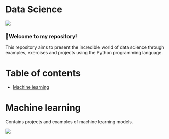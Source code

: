 

<h1 align="left">Data Science</h1>

<img src="https://img.shields.io/static/v1?label=DataScience&message=English&color=e07a5f&style=for-the-badge&logo=GitHub">

### :cherries:Welcome to my repository!

This repository aims to present the incredible world of data science through examples, exercises and projects using the Python programming language.

Table of contents
=================
<!--ts-->
  * [Machine learning](#Machine-learning)
<!--te-->

Machine learning
============
Contains projects and examples of machine learning models.

<!-- Image Map Generated by http://www.image-map.net/ -->
<img src="68747470733a2f2f7777772e65647572656b612e636f2f626c6f672f77702d636f6e74656e742f75706c6f6164732f323031382f30332f54797065732d6f662d4d616368696e652d4c6561726e696e672d576168742d69732d4d616368696e652d4c6561726e696.png" usemap="#image-map">

<map name="image-map">
    <area target="" alt="Face" title="Face" href="https://www.facebook.com" coords="857,715,37,19" shape="rect">
</map>
